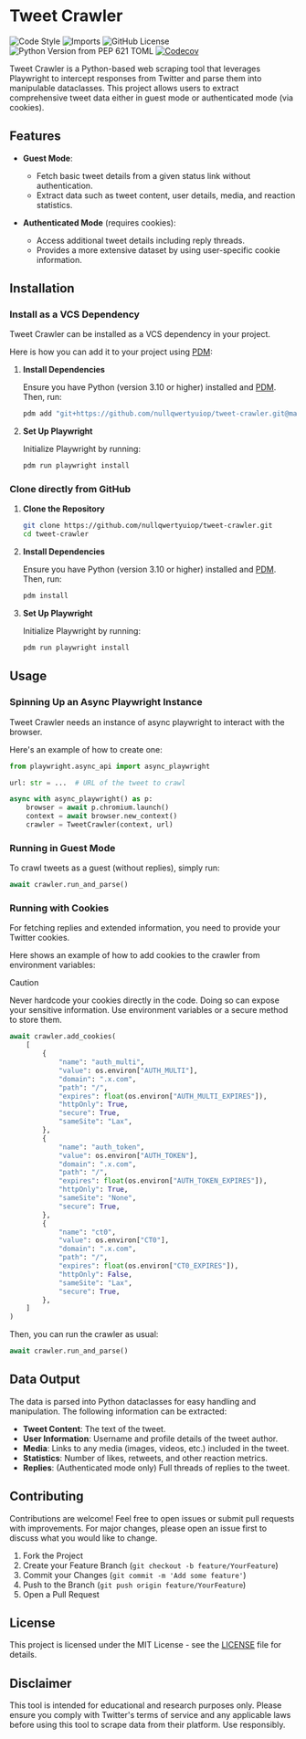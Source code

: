 # Tweet Crawler

![Code Style](https://img.shields.io/badge/code%20style-black-000000.svg)
![Imports](https://img.shields.io/badge/%20imports-isort-%231674b1?style=flat&labelColor=ef8336)
![GitHub License](https://img.shields.io/github/license/nullqwertyuiop/tweet-crawler)
![Python Version from PEP 621 TOML](https://img.shields.io/python/required-version-toml?tomlFilePath=https%3A%2F%2Fraw.githubusercontent.com%2Fnullqwertyuiop%2Ftweet-crawler%2Frefs%2Fheads%2Fmain%2Fpyproject.toml)
[![Codecov](https://img.shields.io/codecov/c/github/nullqwertyuiop/tweet-crawler)](https://codecov.io/gh/nullqwertyuiop/tweet-crawler)

Tweet Crawler is a Python-based web scraping tool that leverages Playwright to intercept responses from Twitter and parse them into manipulable dataclasses. This project allows users to extract comprehensive tweet data either in guest mode or authenticated mode (via cookies).

## Features

- **Guest Mode**:
    - Fetch basic tweet details from a given status link without authentication.
    - Extract data such as tweet content, user details, media, and reaction statistics.

- **Authenticated Mode** (requires cookies):
    - Access additional tweet details including reply threads.
    - Provides a more extensive dataset by using user-specific cookie information.

## Installation

### Install as a VCS Dependency

Tweet Crawler can be installed as a VCS dependency in your project.

Here is how you can add it to your project using [PDM](https://pdm-project.org/):

1. **Install Dependencies**

   Ensure you have Python (version 3.10 or higher) installed and [PDM](https://pdm-project.org/). Then, run:

   ```bash
   pdm add "git+https://github.com/nullqwertyuiop/tweet-crawler.git@main"
   ```

2. **Set Up Playwright**

   Initialize Playwright by running:

   ```bash
   pdm run playwright install
   ```

### Clone directly from GitHub

1. **Clone the Repository**

   ```bash
   git clone https://github.com/nullqwertyuiop/tweet-crawler.git
   cd tweet-crawler
   ```

2. **Install Dependencies**

   Ensure you have Python (version 3.10 or higher) installed and [PDM](https://pdm-project.org/). Then, run:

   ```bash
   pdm install
   ```

3. **Set Up Playwright**

   Initialize Playwright by running:

   ```bash
   pdm run playwright install
   ```

## Usage

### Spinning Up an Async Playwright Instance

Tweet Crawler needs an instance of async playwright to interact with the browser.

Here's an example of how to create one:

```python
from playwright.async_api import async_playwright

url: str = ...  # URL of the tweet to crawl

async with async_playwright() as p:
    browser = await p.chromium.launch()
    context = await browser.new_context()
    crawler = TweetCrawler(context, url)
```

### Running in Guest Mode

To crawl tweets as a guest (without replies), simply run:

```python
await crawler.run_and_parse()
```

### Running with Cookies

For fetching replies and extended information, you need to provide your Twitter cookies.

Here shows an example of how to add cookies to the crawler from environment variables:

> [!CAUTION]
> Never hardcode your cookies directly in the code. Doing so can expose your sensitive information.
> Use environment variables or a secure method to store them.

```python
await crawler.add_cookies(
    [
        {
            "name": "auth_multi",
            "value": os.environ["AUTH_MULTI"],
            "domain": ".x.com",
            "path": "/",
            "expires": float(os.environ["AUTH_MULTI_EXPIRES"]),
            "httpOnly": True,
            "secure": True,
            "sameSite": "Lax",
        },
        {
            "name": "auth_token",
            "value": os.environ["AUTH_TOKEN"],
            "domain": ".x.com",
            "path": "/",
            "expires": float(os.environ["AUTH_TOKEN_EXPIRES"]),
            "httpOnly": True,
            "sameSite": "None",
            "secure": True,
        },
        {
            "name": "ct0",
            "value": os.environ["CT0"],
            "domain": ".x.com",
            "path": "/",
            "expires": float(os.environ["CT0_EXPIRES"]),
            "httpOnly": False,
            "sameSite": "Lax",
            "secure": True,
        },
    ]
)
```

Then, you can run the crawler as usual:

```python
await crawler.run_and_parse()
```

## Data Output

The data is parsed into Python dataclasses for easy handling and manipulation. The following information can be extracted:

- **Tweet Content**: The text of the tweet.
- **User Information**: Username and profile details of the tweet author.
- **Media**: Links to any media (images, videos, etc.) included in the tweet.
- **Statistics**: Number of likes, retweets, and other reaction metrics.
- **Replies**: (Authenticated mode only) Full threads of replies to the tweet.

## Contributing

Contributions are welcome! Feel free to open issues or submit pull requests with improvements. For major changes, please open an issue first to discuss what you would like to change.

1. Fork the Project
2. Create your Feature Branch (`git checkout -b feature/YourFeature`)
3. Commit your Changes (`git commit -m 'Add some feature'`)
4. Push to the Branch (`git push origin feature/YourFeature`)
5. Open a Pull Request

## License

This project is licensed under the MIT License - see the [LICENSE](LICENSE) file for details.

## Disclaimer

This tool is intended for educational and research purposes only. Please ensure you comply with Twitter's terms of service and any applicable laws before using this tool to scrape data from their platform. Use responsibly.
